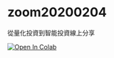 # zoom20200204
從量化投資到智能投資線上分享

[![Open In Colab](https://colab.research.google.com/assets/colab-badge.svg)](https://colab.research.google.com/github/victorgau/zoom20200204/)
